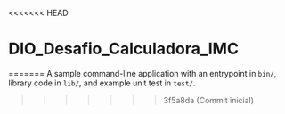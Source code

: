 <<<<<<< HEAD
# DIO_Desafio_Calculadora_IMC
=======
A sample command-line application with an entrypoint in `bin/`, library code
in `lib/`, and example unit test in `test/`.
>>>>>>> 3f5a8da (Commit inicial)
